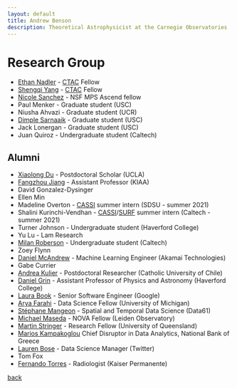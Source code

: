 ```yaml
---
layout: default
title: Andrew Benson
description: Theoretical Astrophysicist at the Carnegie Observatories
---
```


# Research Group

* [Ethan Nadler](https://kipac.stanford.edu/people/ethan-nadler) - [CTAC](https://ctac.carnegiescience.edu/) Fellow
* [Shengqi Yang](https://sheayang.github.io/) - [CTAC](https://ctac.carnegiescience.edu/) Fellow
* [Nicole Sanchez](https://nnicolesanchez.github.io/) - NSF MPS Ascend fellow
* Paul Menker - Graduate student (USC)
* Niusha Ahvazi - Graduate student (UCR)
* [Dimple Sarnaaik](https://www.linkedin.com/in/dimple-sarnaaik-30b503143) - Graduate student (USC)
* Jack Lonergan - Graduate student (USC)
* Juan Quiroz - Undergraduate student (Caltech)

## Alumni

* [Xiaolong Du](https://xiaolong-du.github.io/) - Postdoctoral Scholar (UCLA)
* [Fangzhou Jiang](https://www.fzjiang.com/) - Assistant Professor (KIAA)
* David Gonzalez-Dysinger
* Ellen Min
* Madeline Overton - [CASSI](https://obs.carnegiescience.edu/CASSI) summer intern (SDSU - summer 2021)
* Shalini Kurinchi-Vendhan - [CASSI](https://obs.carnegiescience.edu/CASSI)/[SURF](http://sfp.caltech.edu/programs/surf) summer intern (Caltech - summer 2021)
* Turner Johnson - Undergraduate student (Haverford College)
* Yu Lu - Lam Research
* [Milan Roberson](https://www.linkedin.com/in/milan-roberson-705a5b160/) - Undergraduate student (Caltech)
* Zoey Flynn
* [Daniel McAndrew](https://www.linkedin.com/in/daniel-estevan-mcandrew/) - Machine Learning Engineer (Akamai Technologies)
* Gabe Currier
* [Andrea Kulier](http://www.astro-udec.cl/rdemarco/GaTOS/members.html) - Postdoctoral Researcher (Catholic University of Chile)
* [Daniel Grin](https://www.haverford.edu/users/dgrin) - Assistant Professor of Physics and Astronomy (Haverford College)
* [Laura Book](https://www.linkedin.com/in/booklaura/) - Senior Software Engineer (Google)
* [Arya Farahi](https://afarahi.github.io/) - Data Science Fellow (University of Michigan)
* [Stéphane Mangeon](https://www.linkedin.com/in/smangeon/) - Spatial and Temporal Data Science (Data61)
* [Michael Maseda](https://home.strw.leidenuniv.nl/~maseda/) - NOVA Fellow (Leiden Observatory)
* [Martin Stringer](https://researchers.uq.edu.au/researcher/14653) - Research Fellow (University of Queensland)
* [Marios Kampakoglou](https://www.linkedin.com/in/marios-kampakoglou-23793466/) Chief Disruptor in Data Analytics, National Bank of Greece
* [Lauren Bose](https://www.linkedin.com/in/lauren-bose-53b47031/) - Data Science Manager (Twitter)
* Tom Fox
* [Fernando Torres](https://www.linkedin.com/in/fernandotorresmd/) - Radiologist (Kaiser Permanente)

[back](./)
